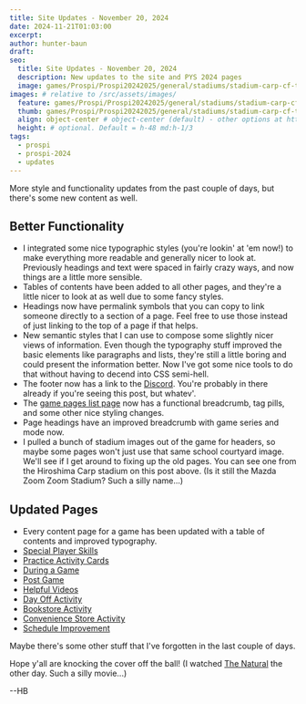 ```yaml
---
title: Site Updates - November 20, 2024
date: 2024-11-21T01:03:00
excerpt: 
author: hunter-baun
draft:
seo:
  title: Site Updates - November 20, 2024
  description: New updates to the site and PYS 2024 pages
  image: games/Prospi/Prospi20242025/general/stadiums/stadium-carp-cf-to-hp.png
images: # relative to /src/assets/images/
  feature: games/Prospi/Prospi20242025/general/stadiums/stadium-carp-cf-to-hp.png
  thumb: games/Prospi/Prospi20242025/general/stadiums/stadium-carp-cf-to-hp.png
  align: object-center # object-center (default) - other options at https://tailwindcss.com/docs/object-position
  height: # optional. Default = h-48 md:h-1/3
tags:
  - prospi
  - prospi-2024
  - updates
---
```

<article class="prose max-w-xl lg:max-w-4xl lg:prose-lg">
More style and functionality updates from the past couple of days, but there's some new content as well.

## Better Functionality
* I integrated some nice typographic styles (you're lookin' at 'em now!) to make everything more readable and generally nicer to look at. Previously headings and text were spaced in fairly crazy ways, and now things are a little more sensible.
* Tables of contents have been added to all other pages, and they're a little nicer to look at as well due to some fancy styles.
* Headings now have permalink symbols that you can copy to link someone directly to a section of a page. Feel free to use those instead of just linking to the top of a page if that helps.
* New semantic styles that I can use to compose some slightly nicer views of information. Even though the typography stuff improved the basic elements like paragraphs and lists, they're still a little boring and could present the information better. Now I've got some nice tools to do that without having to decend into CSS semi-hell.
* The footer now has a link to the [Discord](https://discord.gg/pVGaPXYVRq). You're probably in there already if you're seeing this post, but whatev'.
* The [game pages list page](/games) now has a functional breadcrumb, tag pills, and some other nice styling changes.
* Page headings have an improved breadcrumb with game series and mode now.
* I pulled a bunch of stadium images out of the game for headers, so maybe some pages won't just use that same school courtyard image. We'll see if I get around to fixing up the old pages. You can see one from the Hiroshima Carp stadium on this post above. (Is it still the Mazda Zoom Zoom Stadium? Such a silly name...)

## Updated Pages
* Every content page for a game has been updated with a table of contents and improved typography.
* [Special Player Skills](/games/Prospi/Prospi20242025/Modes/HakkyuuNoKiseki/General/Manager-Training-Skills)
* [Practice Activity Cards](/games/Prospi/Prospi20242025/Modes/HakkyuuNoKiseki/General/Practice-Activity-Cards/)
* [During a Game](/games/Prospi/Prospi20242025/Modes/HakkyuuNoKiseki/Gameplay/During-a-Game)
* [Post Game](/games/Prospi/Prospi20242025/Modes/HakkyuuNoKiseki/Gameplay/Postgame)
* [Helpful Videos](/games/Prospi/Prospi20242025/General/Helpful-Videos)
* [Day Off Activity](/games/Prospi/Prospi20242025/Modes/HakkyuuNoKiseki/Activities/Day-Off)
* [Bookstore Activity](/games/Prospi/Prospi20242025/Modes/HakkyuuNoKiseki/Activities/Bookstore)
* [Convenience Store Activity](/games/Prospi/Prospi20242025/Modes/HakkyuuNoKiseki/Activities/Konbini)
* [Schedule Improvement](/games/Prospi/Prospi20242025/Modes/HakkyuuNoKiseki/Activities/Schedule-Improvement)

Maybe there's some other stuff that I've forgotten in the last couple of days.

Hope y'all are knocking the cover off the ball! (I watched [The Natural](https://www.rogerebert.com/reviews/the-natural-1984) the other day. Such a silly movie...)

--HB
</article>